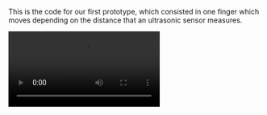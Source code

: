 This is the code for our first prototype, which consisted in one finger which moves depending on the distance that an ultrasonic sensor measures.

![Demo.mp4](https://github.com/Shaking-Hands-Overseas/Main/blob/main/Assets/First_Prototype_Demo.mp4?raw=true)
